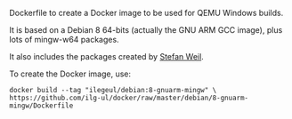 Dockerfile to create a Docker image to be used for QEMU Windows builds.

It is based on a Debian 8 64-bits (actually the GNU ARM GCC image), plus lots of mingw-w64 packages.

It also includes the packages created by [Stefan Weil](http://qemu.weilnetz.de/debian/).

To create the Docker image, use:

	docker build --tag "ilegeul/debian:8-gnuarm-mingw" \
	https://github.com/ilg-ul/docker/raw/master/debian/8-gnuarm-mingw/Dockerfile
